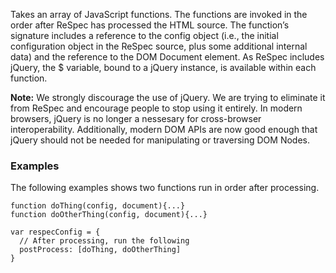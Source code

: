 Takes an array of JavaScript functions. The functions are invoked in the order after ReSpec has processed the HTML source. The function’s signature includes a reference to the config object (i.e., the initial configuration object in the ReSpec source, plus some additional internal data) and the reference to the DOM Document element. As ReSpec includes jQuery, the $ variable, bound to a jQuery instance, is available within each function.

**Note:** We strongly discourage the use of jQuery. We are trying to eliminate it from ReSpec and encourage people to stop using it entirely. In modern browsers, jQuery is no longer a nessesary for cross-browser interoperability. Additionally, modern DOM APIs are now good enough that jQuery should not be needed for manipulating or traversing DOM Nodes. 

### Examples
The following examples shows two functions run in order after processing. 

```JS
function doThing(config, document){...}
function doOtherThing(config, document){...}

var respecConfig = {
  // After processing, run the following
  postProcess: [doThing, doOtherThing]
}
```